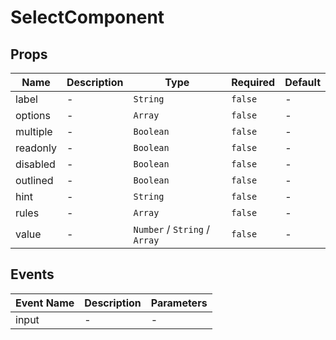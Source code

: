 # SelectComponent

## Props

<!-- @vuese:SelectComponent:props:start -->
|Name|Description|Type|Required|Default|
|---|---|---|---|---|
|label|-|`String`|`false`|-|
|options|-|`Array`|`false`|-|
|multiple|-|`Boolean`|`false`|-|
|readonly|-|`Boolean`|`false`|-|
|disabled|-|`Boolean`|`false`|-|
|outlined|-|`Boolean`|`false`|-|
|hint|-|`String`|`false`|-|
|rules|-|`Array`|`false`|-|
|value|-|`Number` /  `String` /  `Array`|`false`|-|

<!-- @vuese:SelectComponent:props:end -->


## Events

<!-- @vuese:SelectComponent:events:start -->
|Event Name|Description|Parameters|
|---|---|---|
|input|-|-|

<!-- @vuese:SelectComponent:events:end -->


